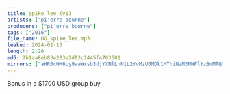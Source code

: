 ```yaml
---
title: spike lee (v1)
artists: ["pi'erre bourne"]
producers: ["pi'erre bourne"]
tags: ["2016"]
file_name: OG_spike_lee.mp3
leaked: 2024-02-13
length: 2:26
md5: 2b1aa8eb834283e2d83c1445f4703581
mirrors: ["aHR0cHM6Ly9waWxsb3djYXNlLnN1L2YvMzU0MDk1MThiNzM3NWFlYzBmMTQ1NzE2MmVkZTJmNmE=", "aHR0cHM6Ly9waXhlbGRyYWluLmNvbS91L0hxY0E1U3N3", "aHR0cHM6Ly9kYnJlZS5vcmcvdi9jMjMzZDU=", "aHR0cHM6Ly9rcmFrZW5maWxlcy5jb20vdmlldy9CUVprQU43QTBsL2ZpbGUuaHRtbA=="]
---
```

Bonus in a $1700 USD group buy
